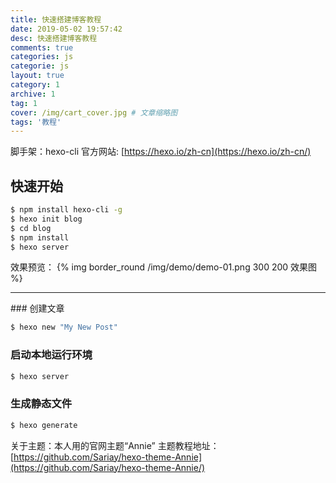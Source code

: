 ```yaml
---
title: 快速搭建博客教程
date: 2019-05-02 19:57:42
desc: 快速搭建博客教程
comments: true
categories: js
categorie: js
layout: true
category: 1
archive: 1
tag: 1
cover: /img/cart_cover.jpg # 文章缩略图
tags: '教程'
---
```

脚手架：hexo-cli
官方网站: [https://hexo.io/zh-cn](https://hexo.io/zh-cn/)
## 快速开始
``` bash
$ npm install hexo-cli -g
$ hexo init blog
$ cd blog
$ npm install
$ hexo server
```

效果预览：
{% img border_round /img/demo/demo-01.png 300 200 效果图 %}

<hr>
### 创建文章

``` bash
$ hexo new "My New Post"
```

### 启动本地运行环境

``` bash
$ hexo server
```

### 生成静态文件

``` bash
$ hexo generate
```

关于主题：本人用的官网主题“Annie”
主题教程地址：[https://github.com/Sariay/hexo-theme-Annie](https://github.com/Sariay/hexo-theme-Annie/)
<!-- {% include_code main.js jscode/main.js %} -->

<!-- | 参数           | 说明                 |   默认值            |
| ------------- |:-------------------:|:------------------:|
| host          | 远程主机的地址         |                    |
| user          | 使用者名称            |                    |
| root          |  远程主机的根目录      |                    |
| port          | 端口                 |       22           |
| delete        | 删除远程主机上的旧文件   |  true              |
| verbose       | 显示调试信息           |   true             |
| ignore_errors | 忽略错误              |     false          | -->

<!-- <blockquote class="colorquote danger" style="display:none">这是一个警告</blockquote> -->

<!-- {% cplayer autoplay %}
- name: 一曲相思
  artist: 半阳
  autoplay: false
  poster: http://p2.music.126.net/yHRY23bKbLJjjbSnE-T8gA==/109951163575213436.jpg?param=130y130
  src: http://m8.music.126.net/20190518214724/d28d3cfe5db8b5fe53f34ed0359d91b4/ymusic/035f/0659/0653/457d7520ab133721525719042895f037.mp3
- 27955597
{% endcplayer %} -->
